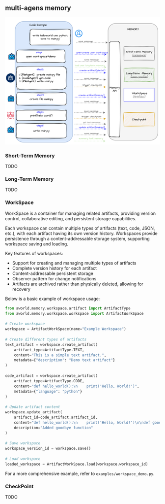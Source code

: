 


## multi-agens memory
![](../../readme_assets/framework_memory_example.png)

### Short-Term Memory
TODO

### Long-Term Memory
TODO

### WorkSpace
WorkSpace is a container for managing related artifacts, providing version control, collaborative editing, and persistent storage capabilities.

Each workspace can contain multiple types of artifacts (text, code, JSON, etc.), with each artifact having its own version history. Workspaces provide persistence through a content-addressable storage system, supporting workspace saving and loading.


Key features of workspaces:
- Support for creating and managing multiple types of artifacts
- Complete version history for each artifact
- Content-addressable persistent storage
- Observer pattern for change notifications
- Artifacts are archived rather than physically deleted, allowing for recovery

Below is a basic example of workspace usage:

```python
from aworld.memory.workspace.artifact import ArtifactType
from aworld.memory.workspace.workspace import ArtifactWorkSpace

# Create workspace
workspace = ArtifactWorkSpace(name="Example Workspace")

# Create different types of artifacts
text_artifact = workspace.create_artifact(
    artifact_type=ArtifactType.TEXT,
    content="This is a simple text artifact.",
    metadata={"description": "Demo text artifact"}
)

code_artifact = workspace.create_artifact(
    artifact_type=ArtifactType.CODE,
    content="def hello_world():\n    print('Hello, World!')",
    metadata={"language": "python"}
)

# Update artifact content
workspace.update_artifact(
    artifact_id=code_artifact.artifact_id,
    content="def hello_world():\n    print('Hello, World!')\n\ndef goodbye():\n    print('Goodbye!')",
    description="Added goodbye function"
)

# Save workspace
workspace_version_id = workspace.save()

# Load workspace
loaded_workspace = ArtifactWorkSpace.load(workspace.workspace_id)
```

For a more comprehensive example, refer to `examples/workspace_demo.py`.

### CheckPoint
TODO
